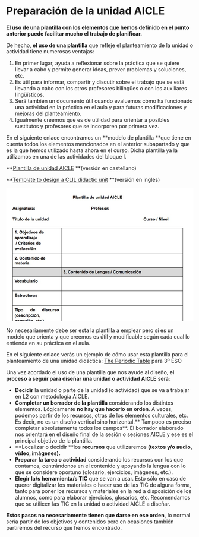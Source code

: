 # Preparación de la unidad AICLE

**El uso de una plantilla con los elementos que hemos definido en el punto anterior puede facilitar mucho el trabajo de planificar.**

De hecho, **el uso de una plantilla** que refleje el planteamiento de la unidad o actividad tiene numerosas ventajas:

1.  En primer lugar, ayuda a reflexionar sobre la práctica que se quiere llevar a cabo y permite generar ideas, prever problemas y soluciones, etc.
2.  Es útil para informar, compartir y discutir sobre el trabajo que se está llevando a cabo con los otros profesores bilingües o con los auxiliares lingüísticos.
3.  Será también un documento útil cuando evaluemos cómo ha funcionado una actividad en la práctica en el aula y para futuras modificaciones y mejoras del planteamiento.
4.  Igualmente creemos que es de utilidad para orientar a posibles sustitutos y profesores que se incorporen por primera vez.

En el siguiente enlace encontramos un **modelo de plantilla **que tiene en cuenta todos los elementos mencionados en el anterior subapartado y que es la que hemos utilizado hasta ahora en el curso. Dicha plantilla ya la utilizamos en una de las actividades del bloque I.

**[Plantilla de unidad AICLE](https://docs.google.com/document/d/1VdkxLKeLHMS_UojHpLB7ZsR_-kRyfNlRyBPwTU2en7o/edit) **(versión en castellano)

**[Template to design a CLIL didactic unit](https://docs.google.com/document/d/1App4QmWqzHJtAGTUTt_KN7iLAQ3_jwlvAbQ6tsZHRA8/edit) **(versión en inglés)


![](img/plantilla.jpg "plantilla de diseño AICLE")


No necesariamente debe ser esta la plantilla a emplear pero sí es un modelo que orienta y que creemos es útil y modificable según cada cual lo entienda en su práctica en el aula.

En el siguiente enlace verás un ejemplo de cómo usar esta plantilla para el planteamiento de una unidad didáctica: [The Periodic Table](https://drive.google.com/file/d/0ByVzsAkcZ_vvNWw5Rm80a3Z1N1E/view) para 3º ESO

Una vez acordado el uso de una plantilla que nos ayude al diseño, **el proceso a seguir para diseñar una unidad o actividad AICLE** será:

*   **Decidir** la unidad o parte de la unidad (o actividad) que se va a trabajar en L2 con metodología AICLE.
*   **Completar un borrador de la plantilla** considerando los distintos elementos. Lógicamente **no hay que hacerlo en orden**. A veces, podemos partir de los recursos, otras de los elementos culturales, etc. Es decir, no es un diseño vertical sino horizontal.** Tampoco es preciso completar absolutamente todos los campos**. El borrador elaborado nos orientará en el diseño final de la sesión o sesiones AICLE y ese es el principal objetivo de la plantilla.
*   **Localizar o decidir **los **recursos** que utilizaremos **(textos y/o audio, vídeo, imágenes).**
*   **Preparar** **la tarea o actividad** considerando los recursos con los que contamos, centrándonos en el contenido y apoyando la lengua con lo que se considere oportuno (glosario, ejercicios, imágenes, etc.).
*   **Elegir** **la/s herramienta/s TIC** que se van a usar. Esto sólo en caso de querer digitalizar los materiales o hacer uso de las TIC de alguna forma, tanto para poner los recursos y materiales en la red a disposición de los alumnos, como para elaborar ejercicios, glosarios, etc. Recomendamos que se utilicen las TIC en la unidad o actividad AICLE a diseñar.

**Estos pasos no necesariamente tienen que darse en ese orden,** lo normal sería partir de los objetivos y contenidos pero en ocasiones también partiremos del recurso que hemos encontrado.